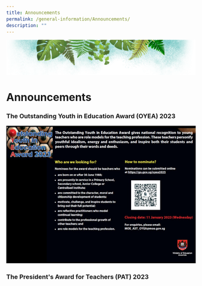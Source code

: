 ```yaml
---
title: Announcements
permalink: /general-information/Announcements/
description: ""
---
```

![](/images/Banner.png)


# Announcements

### The Outstanding Youth in Education Award (OYEA) 2023

![](/images/OYEA%202023%20School%20Broadcast%20JPEG.jpg)


### The President's Award for Teachers (PAT) 2023
